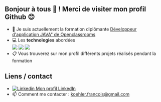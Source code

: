 Bonjour à tous 👋 ! Merci de visiter mon profil Github 😊
---
- 🌱 Je suis actuellement la formation diplômante <a href="https://openclassrooms.com/fr/paths/513-developpeur-dapplication-java">Développeur d'application JAVA" de Openclassrooms</a>
- 💻 Les **technologies** abordées  
<img src="https://img.shields.io/badge/-JAVA-00A7BB?style=for-the-badge&logo=java&logoColor=white%22"> <img src="https://img.shields.io/badge/-SPRING%20BOOT-6eb442?style=for-the-badge&logo=spring&logoColor=white"> <img src="https://img.shields.io/badge/-ANGULAR-c41829?style=for-the-badge&logo=angular&logoColor=white"> 
- 📋 Vous trouverez sur mon profil différents projets réalisés pendant la formation  
## Liens / contact
- [![Linkedin](https://i.stack.imgur.com/gVE0j.png) Mon profil LinkedIn](https://www.linkedin.com/in/francois-koehler)
 - 📫 Comment me contacter : koehler.francois@gmail.com


